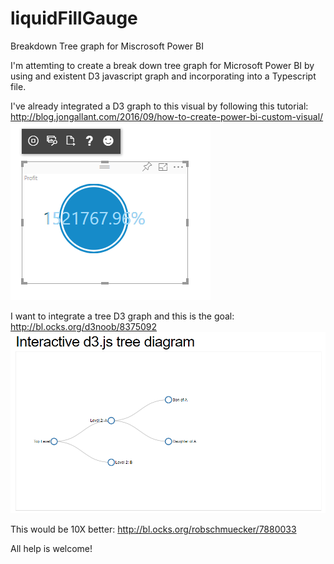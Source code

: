 # liquidFillGauge
Breakdown Tree graph for Miscrosoft Power BI

I'm attemting to create a break down tree graph for Microsoft Power BI by using and existent D3 javascript graph and incorporating into a Typescript file. 

I've already integrated a D3 graph to this visual by following this tutorial:
http://blog.jongallant.com/2016/09/how-to-create-power-bi-custom-visual/
![Alt text](https://github.com/fsrodriguezm/liquidFillGauge/blob/master/liquidGauge.PNG?raw=true "Optional Title")

I want to integrate a tree D3 graph and this is the goal:
http://bl.ocks.org/d3noob/8375092
![Alt text](https://github.com/fsrodriguezm/liquidFillGauge/blob/master/tree.PNG?raw=true "Optional Title")

This would be 10X better:
http://bl.ocks.org/robschmuecker/7880033

All help is welcome!
